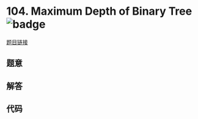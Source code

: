 # 104. Maximum Depth of Binary Tree ![badge](https://img.shields.io/badge/-easy-green?style=flat-square)

[题目链接](https://leetcode.com/problems/maximum-depth-of-binary-tree)

## 题意

## 解答

## 代码

